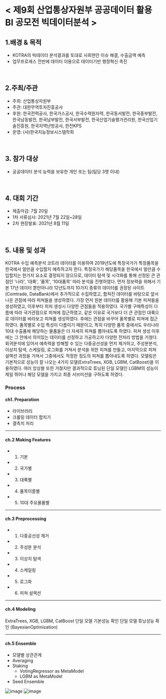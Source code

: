 # < 제9회 산업통상자원부 공공데이터 활용 BI 공모전 빅데이터분석 >

## 1.배경 & 목적
 - KOTRA의 빅테이터 분석결과를 토대로 사회현안 이슈 해결, 수출금액 예측
 - 업무프로세스 전반에 데이터 이용으로 데이터기반 행정혁신 촉진
<br>

## 2.주최/주관  
 - 주최: 산업통상자원부
 - 주관: 대한무역투자진흥공사
 - 후원: 한국전력공사, 한국가스공사, 한국수력원자력, 한국동서발전, 한국중부발전, 한국남동발전, 한국남부발전, 한국서부발전, 한국산업기술평가관리원, 한국산업기술진흥원, 한국지역난방공사, 한전KPS
 - 운영: (사)한국지능정보시스템학회
<br>

## 3. 참가 대상  
 - 공공데이터 분석 능력을 보유한 개인 또는 팀(팀당 3명 이내) 
<br>

## 4. 대회 기간
 - 제출마감: 7월 20일
 - 1차 서류심사: 2021년 7월 22일~28일
 - 2차 현장발표: 2021년 8월 11일
<br>

## 5. 내용 및 성과
KOTRA 수입 예측분석
코트라 데이터를 이용하여 2019년도에 특정국가가 특정품목을 한국에서 얼만큼 수입할지 예측하고자 한다. 특정국가가 해당품목을 한국에서 얼만큼 수입할지는 한가지 요소로 결정되지 않으므로, 데이터 탐색 및 시각화를 통해 선정된 큰 관점인 '나라', '대륙', '품목', '10대품목' 따라 분석을 진행하였다. 먼저 정보력을 위해서 기본 17년 데이터 뿐만아니라 12년도까지 10가지 종류의 데이터를 권장된 사이트(Comtrade, DataBank)에서 추가적으로 수집하였고, 합쳐진 데이터를 바탕으로 앞서 나온 관점에 따라 피쳐들을 생성하였다. 가장 먼저 원본 데이터를 활용해 기본 피쳐들을 생성하였고, 이후부터 피처 생성시 다양한 관점들을 적용하였다. 국가별 구매특성이 다름에 따라 국가관점으로 피쳐에 접근하였고, 같은 이유로 국가보다 더 큰 관점인 대륙으로 데이터를 바라보고 피쳐를 생성하였다. 후에는 관점을 바꾸어 품목별로 피쳐에 접근하였다. 품목별로 수입 특성이 다름이기 때문이고, 특히 다양한 품목 중에서도 우리나라 10대 수출품에 해당하는 물품들은 더 자세히 피쳐를 뽑아내도록 하였다. 피쳐 생성 이후에는 그 안에서 의미있는 데이터를 선정하고 가공하고자 다양한 전처리 방법을 거쳤다. 회귀분석에 있어서 예측력을 방해할 수 있는 다중공선성을 먼저 제거하고, 주성분분석, 이상치 탐색, 스케일링, 로그화를 거쳐서 분석을 위한 피쳐를 만들고, 마지막으로 피쳐 설렉션 과정을 거쳐서 그중에서도 적정한 정도의 피쳐를 뽑아내도록 하였다. 모델링은 기본적으로 성능이 잘 나오는 4가지 모델(ExtraTrees, XGB, LGBM, CatBoost)을 이용하였다. 여러 앙상블 또한 거쳤지만 결과적으로 튜닝된 단일 모델인 LGBM의 성능이 제일 뛰어나 해당 모델을 가지고 최종 서브미션을 구하도록 하였다.

### Process
#### ch1. Preparation
 - 라이브러리
 - 크롤링 데이터 합치기
 - 결측치 처리
***
#### ch.2 Making Features
 - 1. 기본
 - 2. 국가별
 - 3. 대륙별
 - 4. 품목이름별
 - 5. 10대 주요물품별
***
#### ch.3 Preprocessing
 - 1. 다중공선성 제거
 - 2. 주성분 분석
 - 3. 이상치 탐색
 - 4. 스케일링
 - 5. 로그화
 - 6. 피쳐 설렉션
***
#### ch.4 Modeling
ExtraTrees, XGB, LGBM, CatBoost
단일 모델 기본성능 확인
단일 모델 튜닝성능 확인 (BayesianOptimization)
***
#### ch.5 Ensemble
 - 모델별 상관관계
 - Averaging
 - Staking
    - VotingRegressor as MetaModel
    - LGBM as MetaModel
 - Seed Ensemble


![image](https://user-images.githubusercontent.com/55688416/151649190-f15f70a1-af9c-424a-8cf0-3198b46a3e9b.png)
![image](https://user-images.githubusercontent.com/55688416/151649503-1baab4e7-ceab-41dd-b14a-1072433c428b.png)
